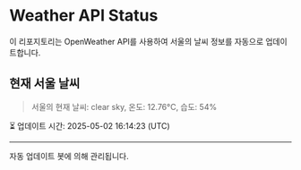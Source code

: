 
# Weather API Status

이 리포지토리는 OpenWeather API를 사용하여 서울의 날씨 정보를 자동으로 업데이트합니다.

## 현재 서울 날씨
> 서울의 현재 날씨: clear sky, 온도: 12.76°C, 습도: 54%

⏳ 업데이트 시간: 2025-05-02 16:14:23 (UTC)

---
자동 업데이트 봇에 의해 관리됩니다.
